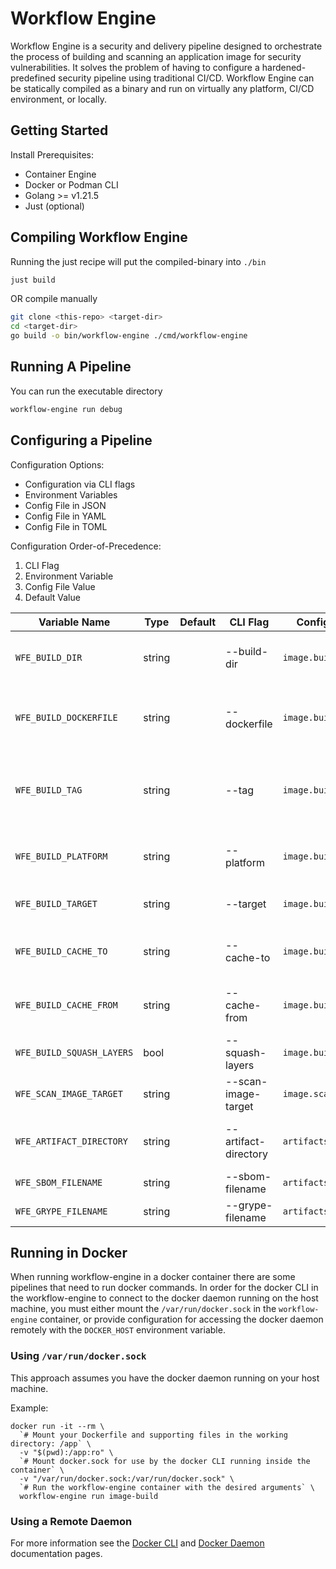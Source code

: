 # Workflow Engine

Workflow Engine is a security and delivery pipeline designed to orchestrate the process of building and scanning an
application image for security vulnerabilities.
It solves the problem of having to configure a hardened-predefined security pipeline using traditional CI/CD.
Workflow Engine can be statically compiled as a binary and run on virtually any platform, CI/CD
environment, or locally.

## Getting Started

Install Prerequisites:

- Container Engine
- Docker or Podman CLI
- Golang >= v1.21.5
- Just (optional)

## Compiling Workflow Engine

Running the just recipe will put the compiled-binary into `./bin`

```bash
just build
```

OR compile manually

```bash
git clone <this-repo> <target-dir>
cd <target-dir>
go build -o bin/workflow-engine ./cmd/workflow-engine
```

## Running A Pipeline

You can run the executable directory

```bash
workflow-engine run debug
```

## Configuring a Pipeline

Configuration Options:

* Configuration via CLI flags
* Environment Variables
* Config File in JSON
* Config File in YAML
* Config File in TOML

Configuration Order-of-Precedence:

1. CLI Flag
2. Environment Variable
3. Config File Value
4. Default Value



| Variable Name             | Type   | Default | CLI Flag             | Config Field Name         | Description                                          |
| ------------------------- | ------ | ------- | -------------------- | ------------------------- | ---------------------------------------------------- |
| `WFE_BUILD_DIR`           | string |         | --build-dir          | `image.buildDir`          | The container build directory                        |
| `WFE_BUILD_DOCKERFILE`    | string |         | --dockerfile         | `image.buildDockerfile`   | The name of the Dockerfile to build and scan         |
| `WFE_BUILD_TAG`           | string |         | --tag                | `image.buildTag`          | The container build tag to use for building an image |
| `WFE_BUILD_PLATFORM`      | string |         | --platform           | `image.buildPlatform`     | The container build platform                         |
| `WFE_BUILD_TARGET`        | string |         | --target             | `image.buildTarget`       | The container build target                           |
| `WFE_BUILD_CACHE_TO`      | string |         | --cache-to           | `image.buildCacheTo`      | The container cache to directory                     |
| `WFE_BUILD_CACHE_FROM`    | string |         | --cache-from         | `image.buildCacheFrom`    | The container cache from directory                   |
| `WFE_BUILD_SQUASH_LAYERS` | bool   |         | --squash-layers      | `image.buildSquashLayers` | Flag to squash layers                                |
| `WFE_SCAN_IMAGE_TARGET`   | string |         | --scan-image-target  | `image.scanTarget`        | The scan image tag name                              |
| `WFE_ARTIFACT_DIRECTORY`  | string |         | --artifact-directory | `artifacts.directory`     | The directory to store artifacts                     |
| `WFE_SBOM_FILENAME`       | string |         | --sbom-filename      | `artifacts.sbomFilename`  | The SBOM file name                                   |
| `WFE_GRYPE_FILENAME`      | string |         | --grype-filename     | `artifacts.grypeFilename` | The Grype file name                                  |

## Running in Docker

When running workflow-engine in a docker container there are some pipelines that need to run docker commands. In order for the docker CLI in the workflow-engine to connect to the docker daemon running on the host machine, you must either mount the `/var/run/docker.sock` in the `workflow-engine` container, or provide configuration for accessing the docker daemon remotely with the `DOCKER_HOST` environment variable.

### Using `/var/run/docker.sock`

This approach assumes you have the docker daemon running on your host machine.

Example:

```
docker run -it --rm \
  `# Mount your Dockerfile and supporting files in the working directory: /app` \
  -v "$(pwd):/app:ro" \
  `# Mount docker.sock for use by the docker CLI running inside the container` \
  -v "/var/run/docker.sock:/var/run/docker.sock" \
  `# Run the workflow-engine container with the desired arguments` \
  workflow-engine run image-build
```

### Using a Remote Daemon

For more information see the [Docker CLI](https://docs.docker.com/engine/reference/commandline/cli/#environment-variables) and [Docker Daemon](https://docs.docker.com/config/daemon/remote-access/) documentation pages.
